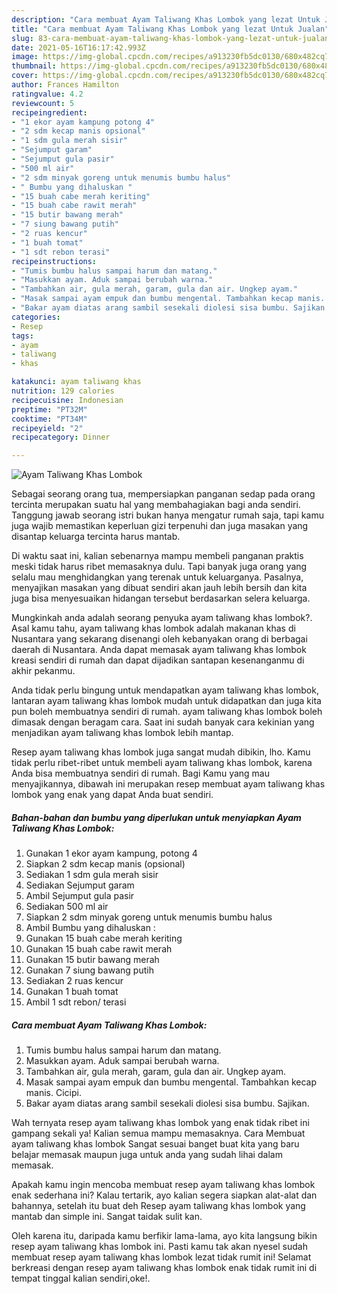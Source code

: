 ```yaml
---
description: "Cara membuat Ayam Taliwang Khas Lombok yang lezat Untuk Jualan"
title: "Cara membuat Ayam Taliwang Khas Lombok yang lezat Untuk Jualan"
slug: 83-cara-membuat-ayam-taliwang-khas-lombok-yang-lezat-untuk-jualan
date: 2021-05-16T16:17:42.993Z
image: https://img-global.cpcdn.com/recipes/a913230fb5dc0130/680x482cq70/ayam-taliwang-khas-lombok-foto-resep-utama.jpg
thumbnail: https://img-global.cpcdn.com/recipes/a913230fb5dc0130/680x482cq70/ayam-taliwang-khas-lombok-foto-resep-utama.jpg
cover: https://img-global.cpcdn.com/recipes/a913230fb5dc0130/680x482cq70/ayam-taliwang-khas-lombok-foto-resep-utama.jpg
author: Frances Hamilton
ratingvalue: 4.2
reviewcount: 5
recipeingredient:
- "1 ekor ayam kampung potong 4"
- "2 sdm kecap manis opsional"
- "1 sdm gula merah sisir"
- "Sejumput garam"
- "Sejumput gula pasir"
- "500 ml air"
- "2 sdm minyak goreng untuk menumis bumbu halus"
- " Bumbu yang dihaluskan "
- "15 buah cabe merah keriting"
- "15 buah cabe rawit merah"
- "15 butir bawang merah"
- "7 siung bawang putih"
- "2 ruas kencur"
- "1 buah tomat"
- "1 sdt rebon terasi"
recipeinstructions:
- "Tumis bumbu halus sampai harum dan matang."
- "Masukkan ayam. Aduk sampai berubah warna."
- "Tambahkan air, gula merah, garam, gula dan air. Ungkep ayam."
- "Masak sampai ayam empuk dan bumbu mengental. Tambahkan kecap manis. Cicipi."
- "Bakar ayam diatas arang sambil sesekali diolesi sisa bumbu. Sajikan."
categories:
- Resep
tags:
- ayam
- taliwang
- khas

katakunci: ayam taliwang khas 
nutrition: 129 calories
recipecuisine: Indonesian
preptime: "PT32M"
cooktime: "PT34M"
recipeyield: "2"
recipecategory: Dinner

---
```



![Ayam Taliwang Khas Lombok](https://img-global.cpcdn.com/recipes/a913230fb5dc0130/680x482cq70/ayam-taliwang-khas-lombok-foto-resep-utama.jpg)

Sebagai seorang orang tua, mempersiapkan panganan sedap pada orang tercinta merupakan suatu hal yang membahagiakan bagi anda sendiri. Tanggung jawab seorang istri bukan hanya mengatur rumah saja, tapi kamu juga wajib memastikan keperluan gizi terpenuhi dan juga masakan yang disantap keluarga tercinta harus mantab.

Di waktu  saat ini, kalian sebenarnya mampu membeli panganan praktis meski tidak harus ribet memasaknya dulu. Tapi banyak juga orang yang selalu mau menghidangkan yang terenak untuk keluarganya. Pasalnya, menyajikan masakan yang dibuat sendiri akan jauh lebih bersih dan kita juga bisa menyesuaikan hidangan tersebut berdasarkan selera keluarga. 



Mungkinkah anda adalah seorang penyuka ayam taliwang khas lombok?. Asal kamu tahu, ayam taliwang khas lombok adalah makanan khas di Nusantara yang sekarang disenangi oleh kebanyakan orang di berbagai daerah di Nusantara. Anda dapat memasak ayam taliwang khas lombok kreasi sendiri di rumah dan dapat dijadikan santapan kesenanganmu di akhir pekanmu.

Anda tidak perlu bingung untuk mendapatkan ayam taliwang khas lombok, lantaran ayam taliwang khas lombok mudah untuk didapatkan dan juga kita pun boleh membuatnya sendiri di rumah. ayam taliwang khas lombok boleh dimasak dengan beragam cara. Saat ini sudah banyak cara kekinian yang menjadikan ayam taliwang khas lombok lebih mantap.

Resep ayam taliwang khas lombok juga sangat mudah dibikin, lho. Kamu tidak perlu ribet-ribet untuk membeli ayam taliwang khas lombok, karena Anda bisa membuatnya sendiri di rumah. Bagi Kamu yang mau menyajikannya, dibawah ini merupakan resep membuat ayam taliwang khas lombok yang enak yang dapat Anda buat sendiri.

<!--inarticleads1-->

##### Bahan-bahan dan bumbu yang diperlukan untuk menyiapkan Ayam Taliwang Khas Lombok:

1. Gunakan 1 ekor ayam kampung, potong 4
1. Siapkan 2 sdm kecap manis (opsional)
1. Sediakan 1 sdm gula merah sisir
1. Sediakan Sejumput garam
1. Ambil Sejumput gula pasir
1. Sediakan 500 ml air
1. Siapkan 2 sdm minyak goreng untuk menumis bumbu halus
1. Ambil  Bumbu yang dihaluskan :
1. Gunakan 15 buah cabe merah keriting
1. Gunakan 15 buah cabe rawit merah
1. Gunakan 15 butir bawang merah
1. Gunakan 7 siung bawang putih
1. Sediakan 2 ruas kencur
1. Gunakan 1 buah tomat
1. Ambil 1 sdt rebon/ terasi




<!--inarticleads2-->

##### Cara membuat Ayam Taliwang Khas Lombok:

1. Tumis bumbu halus sampai harum dan matang.
1. Masukkan ayam. Aduk sampai berubah warna.
1. Tambahkan air, gula merah, garam, gula dan air. Ungkep ayam.
1. Masak sampai ayam empuk dan bumbu mengental. Tambahkan kecap manis. Cicipi.
1. Bakar ayam diatas arang sambil sesekali diolesi sisa bumbu. Sajikan.




Wah ternyata resep ayam taliwang khas lombok yang enak tidak ribet ini gampang sekali ya! Kalian semua mampu memasaknya. Cara Membuat ayam taliwang khas lombok Sangat sesuai banget buat kita yang baru belajar memasak maupun juga untuk anda yang sudah lihai dalam memasak.

Apakah kamu ingin mencoba membuat resep ayam taliwang khas lombok enak sederhana ini? Kalau tertarik, ayo kalian segera siapkan alat-alat dan bahannya, setelah itu buat deh Resep ayam taliwang khas lombok yang mantab dan simple ini. Sangat taidak sulit kan. 

Oleh karena itu, daripada kamu berfikir lama-lama, ayo kita langsung bikin resep ayam taliwang khas lombok ini. Pasti kamu tak akan nyesel sudah membuat resep ayam taliwang khas lombok lezat tidak rumit ini! Selamat berkreasi dengan resep ayam taliwang khas lombok enak tidak rumit ini di tempat tinggal kalian sendiri,oke!.

